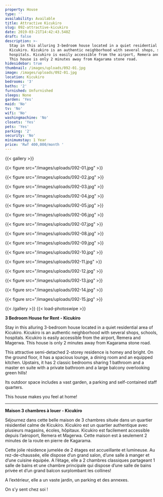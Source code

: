 ```yaml
---
property: House
type: ''
availability: Available
title: Attractive Kicukiro
slug: 092-attractive-kicukiro
date: 2019-03-21T14:42:43.548Z
draft: false
description: >-
  Stay in this alluring 3-bedroom house located in a quiet residential area of
  Kicukiro. Kicukiro is an authentic neighborhood with several shops, schools,
  hospitals. Kicukiro is easily accessible from the airport, Remera and Magerwa.
  This house is only 2 minutes away from Kagarama stone road. 
hidesidebar: true
thumbnail: /images/uploads/092-01.jpg
image: /images/uploads/092-01.jpg
location: Kicukiro
bedrooms: '3'
baths: '2'
furnished: Unfurnished
sleeps: None
garden: 'Yes'
maid: 'No'
tv: 'No'
wifi: 'No'
washingmachine: 'No'
closets: 'Yes'
pets: 'Yes'
parking: '2'
security: 'No'
minimumstay: 1 Year
price: 'Rwf 400,000/month '
---
```

{{< gallery >}} 

{{< figure src="/images/uploads/092-01.jpg" >}} 

{{< figure src="/images/uploads/092-02.jpg" >}}

 {{< figure src="/images/uploads/092-03.jpg" >}} 

{{< figure src="/images/uploads/092-04.jpg" >}}

{{< figure src="/images/uploads/092-05.jpg" >}}

 {{< figure src="/images/uploads/092-06.jpg" >}}

 {{< figure src="/images/uploads/092-07.jpg" >}}

 {{< figure src="/images/uploads/092-08.jpg" >}}

{{< figure src="/images/uploads/092-09.jpg" >}} 

{{< figure src="/images/uploads/092-10.jpg" >}}

 {{< figure src="/images/uploads/092-11.jpg" >}} 

{{< figure src="/images/uploads/092-12.jpg" >}}

{{< figure src="/images/uploads/092-13.jpg" >}}

{{< figure src="/images/uploads/092-14.jpg" >}}

{{< figure src="/images/uploads/092-15.jpg" >}}

 {{< /gallery >}} {{< load-photoswipe >}}

**3 Bedroom House for Rent - Kicukiro**

Stay in this alluring 3-bedroom house located in a quiet residential area of Kicukiro. Kicukiro is an authentic neighborhood with several shops, schools, hospitals. Kicukiro is easily accessible from the airport, Remera and Magerwa. This house is only 2 minutes away from Kagarama stone road. 

This attractive semi-detached 2-storey residence is homey and bright. On the ground floor, it has a spacious lounge, a dining room and an equipped kitchen. Upstairs, it has 2 classic bedrooms sharing 1 bathroom and a master en suite with a private bathroom and a large balcony overlooking green hills! 

Its outdoor space includes a vast garden, a parking and self-contained staff quarters.

This house makes you feel at home!

- - -

**Maison 3 chambres à louer - Kicukiro**

Séjournez dans cette belle maison de 3 chambres située dans un quartier résidentiel calme de Kicukiro. Kicukiro est un quartier authentique avec plusieurs magasins, écoles, hôpitaux. Kicukiro est facilement accessible depuis l’aéroport, Remera et Magerwa. Cette maison est à seulement 2 minutes de la route en pierre de Kagarama.

Cette jolie résidence jumelée de 2 étages est accueillante et lumineuse. Au rez-de-chaussée, elle dispose d’un grand salon, d’une salle à manger et d’une cuisine équipée. A l’étage, elle a 2 chambres classiques partageant 1 salle de bains et une chambre principale qui dispose d’une salle de bains privée et d’un grand balcon surplombant les collines!

A l’extérieur, elle a un vaste jardin, un parking et des annexes.

On s’y sent chez soi !
